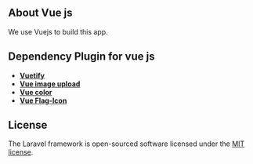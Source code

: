 
## About Vue js
We use Vuejs to build this app.

## Dependency Plugin for vue js
- **[Vuetify](https://v15.vuetifyjs.com/en)**
- **[Vue image upload](https://www.npmjs.com/package/vue-image-upload-resize)**
- **[Vue color](https://www.npmjs.com/package/vue-color)**
- **[Vue Flag-Icon](https://www.npmjs.com/package/vue-flag-icon)**

## License

The Laravel framework is open-sourced software licensed under the [MIT license](https://opensource.org/licenses/MIT).
